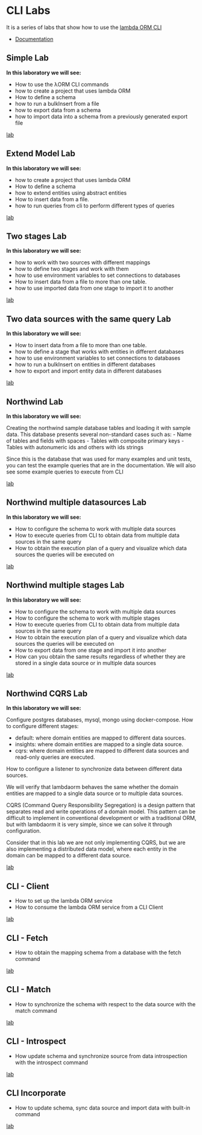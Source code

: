 # CLI Labs

It is a series of labs that show how to use the [lambda ORM CLI](https://www.npmjs.com/package/lambdaorm-cli)

- [Documentation](https://github.com/lambda-orm/lambdaorm-cli/wiki)

## Simple Lab

**In this laboratory we will see:**

- How to use the λORM CLI commands
- how to create a project that uses lambda ORM
- How to define a schema
- how to run a bulkInsert from a file
- how to export data from a schema
- how to import data into a schema from a previously generated export file

[lab](https://github.com/lambda-orm/lambdaorm-labs/tree/main/labs/cli/01-simple)

## Extend Model Lab

**In this laboratory we will see:**

- how to create a project that uses lambda ORM
- How to define a schema
- how to extend entities using abstract entities
- How to insert data from a file.
- how to run queries from cli to perform different types of queries

[lab](https://github.com/lambda-orm/lambdaorm-labs/tree/main/labs/cli/02-extend-model)

## Two stages Lab

**In this laboratory we will see:**

- how to work with two sources with different mappings
- how to define two stages and work with them
- how to use environment variables to set connections to databases
- How to insert data from a file to more than one table.
- how to use imported data from one stage to import it to another

[lab](https://github.com/lambda-orm/lambdaorm-labs/tree/main/labs/cli/03-two-stages)

## Two data sources with the same query Lab

**In this laboratory we will see:**

- How to insert data from a file to more than one table.
- how to define a stage that works with entities in different databases
- how to use environment variables to set connections to databases
- how to run a bulkInsert on entities in different databases
- how to export and import entity data in different databases

[lab](https://github.com/lambda-orm/lambdaorm-labs/tree/main/labs/cli/04-two-datasource-same-query)

## Northwind Lab

**In this laboratory we will see:**

Creating the northwind sample database tables and loading it with sample data.
This database presents several non-standard cases such as:
	- Name of tables and fields with spaces
	- Tables with composite primary keys
	- Tables with autonumeric ids and others with ids strings

Since this is the database that was used for many examples and unit tests, you can test the example queries that are in the documentation.
We will also see some example queries to execute from CLI

[lab](https://github.com/lambda-orm/lambdaorm-labs/tree/main/labs/cli/05-northwind)

## Northwind multiple datasources Lab

**In this laboratory we will see:**

- How to configure the schema to work with multiple data sources
- How to execute queries from CLI to obtain data from multiple data sources in the same query
- How to obtain the execution plan of a query and visualize which data sources the queries will be executed on

[lab](https://github.com/lambda-orm/lambdaorm-labs/tree/main/labs/cli/06-northwind-multiples-datasources)

## Northwind multiple stages Lab

**In this laboratory we will see:**

- How to configure the schema to work with multiple data sources
- How to configure the schema to work with multiple stages
- How to execute queries from CLI to obtain data from multiple data sources in the same query
- How to obtain the execution plan of a query and visualize which data sources the queries will be executed on
- How to export data from one stage and import it into another
- How can you obtain the same results regardless of whether they are stored in a single data source or in multiple data sources

[lab](https://github.com/lambda-orm/lambdaorm-labs/tree/main/labs/cli/07-northwind-multiples-stages)

## Northwind CQRS Lab

**In this laboratory we will see:**

Configure postgres databases, mysql, mongo using docker-compose.
How to configure different stages:

- default: where domain entities are mapped to different data sources.
- insights: where domain entities are mapped to a single data source.
- cqrs: where domain entities are mapped to different data sources and read-only queries are executed.

How to configure a listener to synchronize data between different data sources.

We will verify that lambdaorm behaves the same whether the domain entities are mapped to a single data source or to multiple data sources.

CQRS (Command Query Responsibility Segregation) is a design pattern that separates read and write operations of a domain model.
This pattern can be difficult to implement in conventional development or with a traditional ORM, but with lambdaorm it is very simple, since we can solve it through configuration.

Consider that in this lab we are not only implementing CQRS, but we are also implementing a distributed data model, where each entity in the domain can be mapped to a different data source.

[lab](https://github.com/lambda-orm/lambdaorm-labs/tree/main/labs/cli/08-northwind-cqrs)

## CLI - Client

- How to set up the lambda ORM service
- How to consume the lambda ORM service from a CLI Client

[lab](https://github.com/lambda-orm/lambdaorm-labs/tree/main/labs/cli/09-client)

## CLI - Fetch

- How to obtain the mapping schema from a database with the fetch command

[lab](https://github.com/lambda-orm/lambdaorm-labs/tree/main/labs/cli/10-fetch)

## CLI - Match

- How to synchronize the schema with respect to the data source with the match command

[lab](https://github.com/lambda-orm/lambdaorm-labs/tree/main/labs/cli/11-match)

## CLI - Introspect

- How update schema and synchronize source from data introspection with the introspect command

[lab](https://github.com/lambda-orm/lambdaorm-labs/tree/main/labs/cli/12-introspect)

## CLI Incorporate

- How to update schema, sync data source and import data with built-in command

[lab](https://github.com/lambda-orm/lambdaorm-labs/tree/main/labs/cli/13-incorporate)

